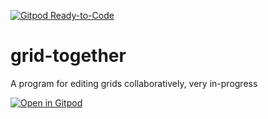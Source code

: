 [![Gitpod Ready-to-Code](https://img.shields.io/badge/Gitpod-ready--to--code-blue?logo=gitpod)](https://gitpod.io/#https://github.com/Thunderducky/grid-together)
# grid-together

A program for editing grids collaboratively, very in-progress

[![Open in Gitpod](https://gitpod.io/button/open-in-gitpod.svg)](https://gitpod.io/#https://github.com/Thunderducky/grid-together)
